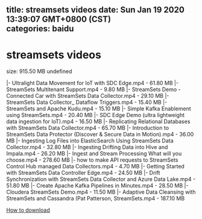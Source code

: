 
title: streamsets videos
date: Sun Jan 19 2020 13:39:07 GMT+0800 (CST)    
categories: baidu
---

# streamsets videos
size: 915.50 MB
 undefined
 
|- Ultralight Data Movement for IoT with SDC Edge.mp4 - 61.80 MB
|- StreamSets Multitenant Support.mp4 - 9.80 MB
|- StreamSets Demo - Connected Car with StreamSets Data Collector.mp4 - 29.10 MB
|- StreamSets Data Collector_ Dataflow Triggers.mp4 - 15.40 MB
|- StreamSets and Apache Kudu.mp4 - 15.10 MB
|- Simple Kafka Enablement using StreamSets.mp4 - 20.40 MB
|- SDC Edge Demo (ultra lightweight data ingestion for IoT).mp4 - 16.50 MB
|- Replicating Relational Databases with StreamSets Data Collector.mp4 - 65.70 MB
|- Introduction to StreamSets Data Protector (Discover & Secure Data in Motion).mp4 - 36.00 MB
|- Ingesting Log Files into ElasticSearch Using StreamSets Data Collector.mp4 - 32.80 MB
|- Ingesting Drifting Data into Hive and Impala.mp4 - 26.20 MB
|- Ingest and Stream Processing What will you choose.mp4 - 278.60 MB
|- how to make API requests to StreamSets Control Hub managed Data Collectors.mp4 - 4.70 MB
|- Getting Started with StreamSets Data Controller Edge.mp4 - 24.50 MB
|- Drift Synchronization with StreamSets Data Collector and Azure Data Lake.mp4 - 51.80 MB
|- Create Apache Kafka Pipelines in Minutes.mp4 - 28.50 MB
|- Cloudera StreamSets Demo.mp4 - 11.50 MB
|- Adaptive Data Cleansing with StreamSets and Cassandra (Pat Patterson, StreamSets.mp4 - 187.10 MB

[How to download](https://bpcam.bemobtrk.com/go/2ceec3aa-1ca2-46d6-b9ff-aaa5c184517c?jno=3581)